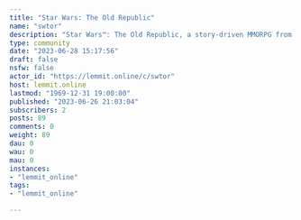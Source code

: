 ```yaml
---
title: "Star Wars: The Old Republic" 
name: "swtor"
description: "Star Wars™: The Old Republic, a story-driven MMORPG from BioWare and LucasArts."
type: community
date: "2023-06-28 15:17:56"
draft: false
nsfw: false
actor_id: "https://lemmit.online/c/swtor"
host: lemmit.online
lastmod: "1969-12-31 19:00:00"
published: "2023-06-26 21:03:04"
subscribers: 2
posts: 89
comments: 0
weight: 89
dau: 0
wau: 0
mau: 0
instances:
- "lemmit_online"
tags: 
- "lemmit_online"

---
```

